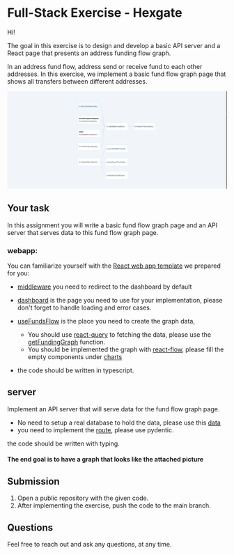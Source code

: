 # Full-Stack Exercise - Hexgate


Hi!

The goal in this exercise is to design and develop a basic API server and a React page that presents an address funding flow graph.

In an address fund flow, address send or receive fund to each other addresses. In this exercise, we implement a basic
fund flow graph page that shows all transfers between different addresses.

![image info](./pictures/fund-flow-graph.png)

## Your task

In this assignment you will write a basic fund flow graph page and an API server that serves data to this fund flow
graph page.

### webapp:
You can familiarize yourself with the [React web app template](/webapp) we prepared for you:

- [middleware](/webapp/src/middleware.ts) you need to redirect to the dashboard by default 
- [dashboard](/webapp/src/app/dashboard) is the page you need to use for your implementation, please don't forget to
  handle loading and error cases.
 - [useFundsFlow](/webapp/src/app/dashboard/hooks/useFundsFlow.ts) is the place you need to create the graph data, 
   - You should use [react-query](https://tanstack.com/query/v3/) to fetching the data, please use the [getFundingGraph](webapp/src/app/api/funding.ts) function. 
   - You should be implemented the graph with [react-flow](https://reactflow.dev/), please fill the empty components
     under [charts](webapp/src/app/components/charts)

- the code should be written in typescript.

## server

Implement an API server that will serve data for the fund flow graph page.

- No need to setup a real database to hold the data, please use this [data](/server/data.json)
- you need to implement the [route](/server/api/v1/funding/graph.py), please use pydentic.

the code should be written with typing.


#### The end goal is to have a graph that looks like the attached picture

## Submission

1. Open a public repository with the given code.
2. After implementing the exercise, push the code to the main branch.


## Questions

Feel free to reach out and ask any questions, at any time.